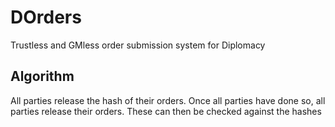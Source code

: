 # DOrders
Trustless and GMless order submission system for Diplomacy

## Algorithm
All parties release the hash of their orders.
Once all parties have done so, all parties release their orders. These can then be checked against the hashes
